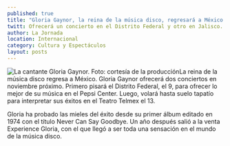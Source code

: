```yaml
---
published: true
title: "Gloria Gaynor, la reina de la música disco, regresará a México en noviembre"
twitt: Ofrecerá un concierto en el Distrito Federal y otro en Jalisco.
author: La Jornada
location: Internacional
category: Cultura y Espectáculos
layout: posts
---
```


![La cantante Gloria Gaynor. Foto: cortesía de la producción](http://i.imgur.com/Im0NHpLm.jpg)La reina de la música disco regresa a México. Gloria Gaynor ofrecerá dos conciertos en noviembre próximo. Primero pisará el Distrito Federal, el 9, para ofrecer lo mejor de su música en el Pepsi Center. Luego, volará hasta suelo tapatío para interpretar sus éxitos en el Teatro Telmex el 13.

Gloria ha probado las mieles del éxito desde su primer álbum editado en 1974 con el título Never Can Say Goodbye. Un año después salió a la venta Experience Gloria, con el que llegó a ser toda una sensación en el mundo de la música disco.
